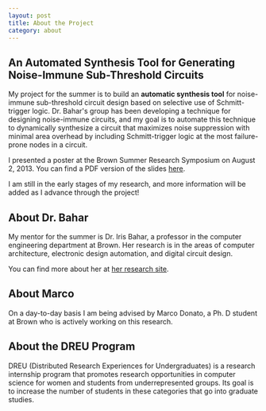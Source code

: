 ```yaml
---
layout: post 
title: About the Project 
category: about
---
```


## An Automated Synthesis Tool for Generating Noise-Immune Sub-Threshold Circuits
My project for the summer is to build an <b>automatic synthesis tool</b>
for noise-immune sub-threshold circuit design based on selective
use of Schmitt-trigger logic. Dr. Bahar's group has been developing a 
technique for designing noise-immune circuits, and my goal is to 
automate this technique to dynamically synthesize a circuit that
maximizes noise suppression with minimal area overhead by including 
Schmitt-trigger logic at the most failure-prone nodes in a circuit. 

I presented a poster at the Brown Summer Research Symposium on August 2, 2013. You
can find a PDF version of the slides <a href="{{ site.baseurl }}/assets/dreu_poster.pdf">here</a>.

I am still in the early stages of my research, and more information will 
be added as I advance through the project!

## About Dr. Bahar

My mentor for the summer is Dr. Iris Bahar, a professor 
in the computer engineering department at Brown. Her 
research is in the areas of computer architecture, 
electronic design automation, and digital circuit design.

You can find more about her at 
<a href="http://www.amritamaz.me">her research site</a>.

## About Marco

On a day-to-day basis I am being advised by Marco Donato,
 a Ph. D student at Brown who is actively working on this research.
 
## About the DREU Program

DREU (Distributed Research Experiences for Undergraduates) 
is a research internship program that promotes research 
opportunities in computer science for women and students 
from underrepresented groups. Its goal is to increase the 
number of students in these categories that go into 
graduate studies.
